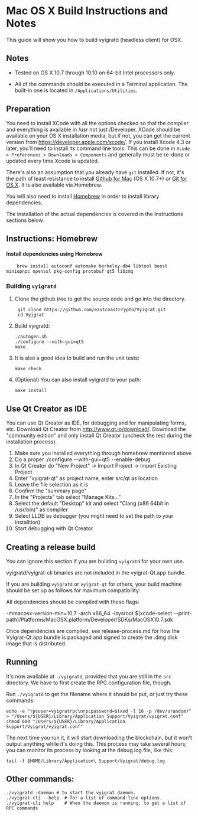 Mac OS X Build Instructions and Notes
====================================
This guide will show you how to build vyigratd (headless client) for OSX.

Notes
-----

* Tested on OS X 10.7 through 10.10 on 64-bit Intel processors only.

* All of the commands should be executed in a Terminal application. The
built-in one is located in `/Applications/Utilities`.

Preparation
-----------

You need to install XCode with all the options checked so that the compiler
and everything is available in /usr not just /Developer. XCode should be
available on your OS X installation media, but if not, you can get the
current version from https://developer.apple.com/xcode/. If you install
Xcode 4.3 or later, you'll need to install its command line tools. This can
be done in `Xcode > Preferences > Downloads > Components` and generally must
be re-done or updated every time Xcode is updated.

There's also an assumption that you already have `git` installed. If
not, it's the path of least resistance to install [Github for Mac](https://mac.github.com/)
(OS X 10.7+) or
[Git for OS X](https://code.google.com/p/git-osx-installer/). It is also
available via Homebrew.

You will also need to install [Homebrew](http://brew.sh) in order to install library
dependencies.

The installation of the actual dependencies is covered in the Instructions
sections below.

Instructions: Homebrew
----------------------

#### Install dependencies using Homebrew

        brew install autoconf automake berkeley-db4 libtool boost miniupnpc openssl pkg-config protobuf qt5 libzmq

### Building `vyigratd`

1. Clone the github tree to get the source code and go into the directory.

        git clone https://github.com/eastcoastcrypto/Vyigrat.git
        cd Vyigrat

2.  Build vyigratd:

        ./autogen.sh
        ./configure --with-gui=qt5
        make

3.  It is also a good idea to build and run the unit tests:

        make check

4.  (Optional) You can also install vyigratd to your path:

        make install

Use Qt Creator as IDE
------------------------
You can use Qt Creator as IDE, for debugging and for manipulating forms, etc.
Download Qt Creator from http://www.qt.io/download/. Download the "community edition" and only install Qt Creator (uncheck the rest during the installation process).

1. Make sure you installed everything through homebrew mentioned above
2. Do a proper ./configure --with-gui=qt5 --enable-debug
3. In Qt Creator do "New Project" -> Import Project -> Import Existing Project
4. Enter "vyigrat-qt" as project name, enter src/qt as location
5. Leave the file selection as it is
6. Confirm the "summary page"
7. In the "Projects" tab select "Manage Kits..."
8. Select the default "Desktop" kit and select "Clang (x86 64bit in /usr/bin)" as compiler
9. Select LLDB as debugger (you might need to set the path to your installtion)
10. Start debugging with Qt Creator

Creating a release build
------------------------
You can ignore this section if you are building `vyigratd` for your own use.

vyigratd/vyigrat-cli binaries are not included in the vyigrat-Qt.app bundle.

If you are building `vyigratd` or `vyigrat-qt` for others, your build machine should be set up
as follows for maximum compatibility:

All dependencies should be compiled with these flags:

 -mmacosx-version-min=10.7
 -arch x86_64
 -isysroot $(xcode-select --print-path)/Platforms/MacOSX.platform/Developer/SDKs/MacOSX10.7.sdk

Once dependencies are compiled, see release-process.md for how the Vyigrat-Qt.app
bundle is packaged and signed to create the .dmg disk image that is distributed.

Running
-------

It's now available at `./vyigratd`, provided that you are still in the `src`
directory. We have to first create the RPC configuration file, though.

Run `./vyigratd` to get the filename where it should be put, or just try these
commands:

    echo -e "rpcuser=vyigratrpc\nrpcpassword=$(xxd -l 16 -p /dev/urandom)" > "/Users/${USER}/Library/Application Support/Vyigrat/vyigrat.conf"
    chmod 600 "/Users/${USER}/Library/Application Support/Vyigrat/vyigrat.conf"

The next time you run it, it will start downloading the blockchain, but it won't
output anything while it's doing this. This process may take several hours;
you can monitor its process by looking at the debug.log file, like this:

    tail -f $HOME/Library/Application\ Support/Vyigrat/debug.log

Other commands:
-------

    ./vyigratd -daemon # to start the vyigrat daemon.
    ./vyigrat-cli --help  # for a list of command-line options.
    ./vyigrat-cli help    # When the daemon is running, to get a list of RPC commands
